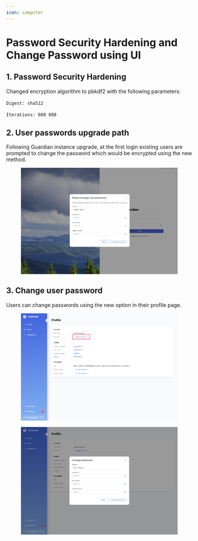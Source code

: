 ```yaml
---
icon: computer
---
```


# Password Security Hardening and Change Password using UI

## 1. Password Security Hardening

Changed encryption algorithm to pbkdf2 with the following parameters:

`Digest: sha512`

`Iterations: 600 000`

## 2. User passwords upgrade path

Following Guardian instance upgrade, at the first login existing users are prompted to change the password which would be encrypted using the new method.

<figure><img src="../../../../.gitbook/assets/image (687).png" alt=""><figcaption></figcaption></figure>

## 3. Change user password

Users can change passwords using  the new option in their profile page.

<figure><img src="../../../../.gitbook/assets/image (688).png" alt=""><figcaption></figcaption></figure>

<figure><img src="../../../../.gitbook/assets/image (689).png" alt=""><figcaption></figcaption></figure>
